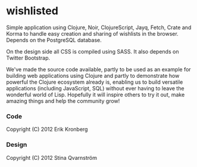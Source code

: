 # wishlisted

Simple application using Clojure, Noir, ClojureScript, Jayq, Fetch, Crate and Korma to handle easy creation and sharing of wishlists in the browser. Depends on the PostgreSQL database.

On the design side all CSS is compiled using SASS. It also depends on Twitter Bootstrap.

We've made the source code available, partly to be used as an example for building web applications using Clojure and partly to demonstrate how powerful the Clojure ecosystem already is, enabling us to build versatile applications (including JavaScript, SQL) without ever having to leave the wonderful world of Lisp. Hopefully it will inspire others to try it out, make amazing things and help the community grow!

### Code

Copyright (C) 2012 Erik Kronberg

### Design

Copyright (C) 2012 Stina Qvarnström